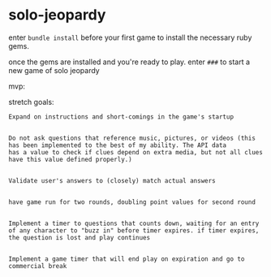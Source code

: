 # solo-jeopardy


enter `bundle install` before your first game to install the necessary ruby gems.

once the gems are installed and you're ready to play. enter `###` to start a new game of solo jeopardy

mvp:






stretch goals:
    
    
    Expand on instructions and short-comings in the game's startup


    Do not ask questions that reference music, pictures, or videos (this has been implemented to the best of my ability. The API data
    has a value to check if clues depend on extra media, but not all clues have this value defined properly.)


    Validate user's answers to (closely) match actual answers


    have game run for two rounds, doubling point values for second round


    Implement a timer to questions that counts down, waiting for an entry of any character to "buzz in" before timer expires. if timer expires, the question is lost and play continues


    Implement a game timer that will end play on expiration and go to commercial break
